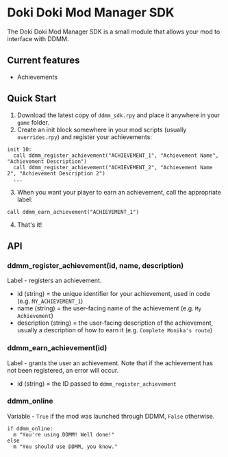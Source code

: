 # Doki Doki Mod Manager SDK

The Doki Doki Mod Manager SDK is a small module that allows your mod to interface with DDMM.

## Current features

* Achievements

## Quick Start

1. Download the latest copy of `ddmm_sdk.rpy` and place it anywhere in your `game` folder.
2. Create an init block somewhere in your mod scripts (usually `overrides.rpy`) and register your achievements:

```
init 10:
  call ddmm_register_achievement("ACHIEVEMENT_1", "Achievement Name", "Achievement Description")
  call ddmm_register_achievement("ACHIEVEMENT_2", "Achievement Name 2", "Achievement Description 2")
  ...
```

3. When you want your player to earn an achievement, call the appropriate label:

```
call ddmm_earn_achievement("ACHIEVEMENT_1")
```

4. That's it!

## API

### ddmm_register_achievement(id, name, description)

Label - registers an achievement.

* id (string) = the unique identifier for your achievement, used in code (e.g. `MY_ACHIEVEMENT_1`)
* name (string) = the user-facing name of the achievement (e.g. `My Achievement`)
* description (string) = the user-facing description of the achievement, usually a description of how to earn it (e.g. `Complete Monika's route`)

### ddmm_earn_achievement(id)

Label - grants the user an achievement. Note that if the achievement has not been registered, an error will occur.

* id (string) = the ID passed to `ddmm_register_achievement`

### ddmm_online

Variable - `True` if the mod was launched through DDMM, `False` otherwise.

```
if ddmm_online:
  m "You're using DDMM! Well done!"
else
  m "You should use DDMM, you know."
```
